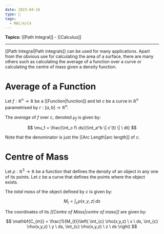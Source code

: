 ```yaml
---
date: 2023-04-16
type: 🧠
tags:
  - MAC/4/C4
---
```


**Topics:** [[Path Integral]] - [[Calculus]]

---

[[Path Integral|Path integrals]] can be used for many applications. Apart from the obvious use for calculating the area of a surface, there are many others such as calculating the average of a function over a curve or calculating the centre of mass given a density function.

# Average of a Function

Let $f : \mathbb{R}^n \to \mathbb{R}$ be a [[Function|function]] and let $c$ be a curve in $\mathbb{R}^n$ parametrised by $r:[a,b] \to \mathbb{R}^n$.

The _average_ of $f$ over $c$, denoted $\mu_{f}$ is given by:

$$
\mu_f = \frac{\int_c f\ ds}{\int_a^b \| c'(t) \| \ dt}
$$

Note that the denominator is just the [[Arc Length|arc length]] of $c$.

# Centre of Mass

Let $\rho:\mathbb{R}^{3} \to \mathbb{R}$ be a function that defines the density of an object in any one of its points. Let $c$ be a curve that defines the points where the object exists.

The _total mass_ of the object defined by $c$ is given by:

$$
M_{t} = \int_{c} \rho(x,y,z) \, ds
$$

The coordinates of its _[[Centre of Mass|centre of mass]]_ are given by:

$$
\mathbf{C_{m}} = \frac{1}{M_{t}}\left( \int_{c} \rho(x,y,z) \ x \ ds, \int_{c} \rho(x,y,z) \ y \ ds, \int_{c} \rho(x,y,z) \ z \ ds \right)
$$
